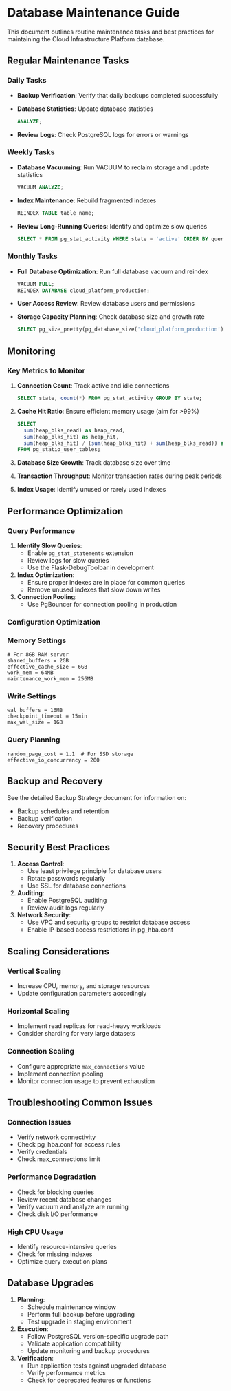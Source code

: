 # Database Maintenance Guide

This document outlines routine maintenance tasks and best practices for maintaining the Cloud Infrastructure Platform database.

## Regular Maintenance Tasks

### Daily Tasks

- **Backup Verification**: Verify that daily backups completed successfully
- **Database Statistics**: Update database statistics
    ```sql
    ANALYZE;

    ```

- **Review Logs**: Check PostgreSQL logs for errors or warnings

### Weekly Tasks

- **Database Vacuuming**: Run VACUUM to reclaim storage and update statistics
    
    ```sql
    VACUUM ANALYZE;
    
    ```
    
- **Index Maintenance**: Rebuild fragmented indexes
    
    ```sql
    REINDEX TABLE table_name;
    
    ```
    
- **Review Long-Running Queries**: Identify and optimize slow queries
    
    ```sql
    SELECT * FROM pg_stat_activity WHERE state = 'active' ORDER BY query_start ASC;
    
    ```
    

### Monthly Tasks

- **Full Database Optimization**: Run full database vacuum and reindex
    
    ```sql
    VACUUM FULL;
    REINDEX DATABASE cloud_platform_production;
    
    ```
    
- **User Access Review**: Review database users and permissions
- **Storage Capacity Planning**: Check database size and growth rate
    
    ```sql
    SELECT pg_size_pretty(pg_database_size('cloud_platform_production'));
    
    ```
    

## Monitoring

### Key Metrics to Monitor

1. **Connection Count**: Track active and idle connections
    
    ```sql
    SELECT state, count(*) FROM pg_stat_activity GROUP BY state;
    
    ```
    
2. **Cache Hit Ratio**: Ensure efficient memory usage (aim for >99%)
    
    ```sql
    SELECT
      sum(heap_blks_read) as heap_read,
      sum(heap_blks_hit) as heap_hit,
      sum(heap_blks_hit) / (sum(heap_blks_hit) + sum(heap_blks_read)) as ratio
    FROM pg_statio_user_tables;
    
    ```
    
3. **Database Size Growth**: Track database size over time
4. **Transaction Throughput**: Monitor transaction rates during peak periods
5. **Index Usage**: Identify unused or rarely used indexes

## Performance Optimization

### Query Performance

1. **Identify Slow Queries**:
    - Enable `pg_stat_statements` extension
    - Review logs for slow queries
    - Use the Flask-DebugToolbar in development
2. **Index Optimization**:
    - Ensure proper indexes are in place for common queries
    - Remove unused indexes that slow down writes
3. **Connection Pooling**:
    - Use PgBouncer for connection pooling in production

### Configuration Optimization

### Memory Settings

```
# For 8GB RAM server
shared_buffers = 2GB
effective_cache_size = 6GB
work_mem = 64MB
maintenance_work_mem = 256MB

```

### Write Settings

```
wal_buffers = 16MB
checkpoint_timeout = 15min
max_wal_size = 1GB

```

### Query Planning

```
random_page_cost = 1.1  # For SSD storage
effective_io_concurrency = 200

```

## Backup and Recovery

See the detailed Backup Strategy document for information on:

- Backup schedules and retention
- Backup verification
- Recovery procedures

## Security Best Practices

1. **Access Control**:
    - Use least privilege principle for database users
    - Rotate passwords regularly
    - Use SSL for database connections
2. **Auditing**:
    - Enable PostgreSQL auditing
    - Review audit logs regularly
3. **Network Security**:
    - Use VPC and security groups to restrict database access
    - Enable IP-based access restrictions in pg_hba.conf

## Scaling Considerations

### Vertical Scaling

- Increase CPU, memory, and storage resources
- Update configuration parameters accordingly

### Horizontal Scaling

- Implement read replicas for read-heavy workloads
- Consider sharding for very large datasets

### Connection Scaling

- Configure appropriate `max_connections` value
- Implement connection pooling
- Monitor connection usage to prevent exhaustion

## Troubleshooting Common Issues

### Connection Issues

- Verify network connectivity
- Check pg_hba.conf for access rules
- Verify credentials
- Check max_connections limit

### Performance Degradation

- Check for blocking queries
- Review recent database changes
- Verify vacuum and analyze are running
- Check disk I/O performance

### High CPU Usage

- Identify resource-intensive queries
- Check for missing indexes
- Optimize query execution plans

## Database Upgrades

1. **Planning**:
    - Schedule maintenance window
    - Perform full backup before upgrading
    - Test upgrade in staging environment
2. **Execution**:
    - Follow PostgreSQL version-specific upgrade path
    - Validate application compatibility
    - Update monitoring and backup procedures
3. **Verification**:
    - Run application tests against upgraded database
    - Verify performance metrics
    - Check for deprecated features or functions